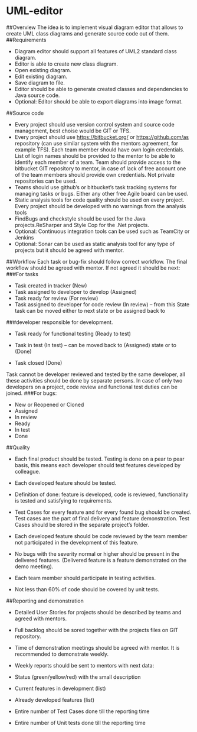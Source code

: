 # UML-editor
##Overview
The idea is to implement visual diagram editor that allows to create UML class diagrams and generate source  code out of them.
##Requirements
- Diagram editor should support all features of UML2 standard class diagram.
- Editor is able to create new class diagram.
- Open existing diagram.
- Edit existing diagram.
- Save diagram to file.
- Editor should be able to generate created classes and dependencies to Java source code.
- Optional: Editor should be able to export diagrams into image format.


##Source code
- Every project should use version control system and source code management, best choise would be GIT or TFS.
- Every project should use https://bitbucket.org/ or https://github.com/as repository (can use similar system with the mentors 
agreement, for example TFS). Each team member should have own login credentials. List of login names should be provided to the 
mentor to be able to identify each member of a team. Team should provide access to the bitbucket GIT repository to mentor, in case of 
lack of free account one of the team members should provide own credentials. Not private repositories can be used. 
- Teams should use github’s or bitbucket’s task tracking systems for managing tasks or bugs. Either any other free Agile board can be used. 
- Static analysis tools for code quality should be used on every project. Every project should be developed with no warnings from the analysis tools
- FindBugs and checkstyle should be used for the Java projects.ReSharper and Style Cop for the .Net projects.
- Optional: Continuous integration tools can be used such as TeamCity or Jenkins
- Optional: Sonar can be used as static analysis tool for any type of projects but it should be agreed with mentor.

##Workflow
Each task or bug-fix should follow correct workflow. The final workflow should be agreed with mentor. If not agreed it should be next:
###For tasks

- Task created in tracker (New)
- Task assigned to developer to develop (Assigned)
- Task ready for review (For review)
- Task assigned to developer for code review (In review) – from this State task can be moved either to next state or be assigned back to 

###developer responsible for development.

- Task ready for functional testing (Ready to test) 
- Task in test (In test) – can be moved back to (Assigned) state or to (Done)

- Task closed (Done)

Task cannot be developer reviewed and tested by the same developer, all these activities should be done by separate persons. In case of only 
two developers on a project, code review and functional test duties can be joined.
###For bugs:
- New or Reopened or Cloned
- Assigned
- In review
- Ready 
- In test
- Done

##Quality

- Each final product should be tested. Testing is done on a pear to pear basis, this means each developer should test features developed by colleague. 

- Each developed feature should be tested. 

- Definition of done: feature is developed, code is reviewed, functionality is tested and satisfying to requirements. 

- Test Cases for every feature and for every found bug should be created. Test cases are the part of final delivery and feature demonstration. Test Cases should be stored in the separate project’s folder.

- Each developed feature should be code reviewed by the team member not participated in the development of this feature.

- No bugs with the severity normal or higher should be present in the delivered features. (Delivered feature is a feature demonstrated on the demo meeting).

- Each team member should participate in testing activities.

- Not less than 60% of code should be covered by unit tests.

##Reporting and demonstration
* Detailed User Stories for projects should be described by teams and agreed with mentors. 

* Full backlog should be sored together with the projects files on GIT repository.

* Time of demonstration meetings should be agreed with mentor. It is recommended to demonstrate weekly.

* Weekly reports should be sent to mentors with next data:

 * Status (green/yellow/red) with the small description

 * Current features in development (list)

 * Already developed features (list)

 * Entire number of Test Cases done till the reporting time

 * Entire number of Unit tests done till the reporting time